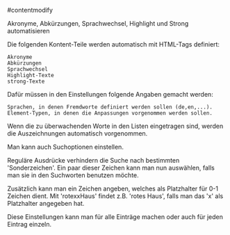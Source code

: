 #contentmodify

Akronyme, Abkürzungen, Sprachwechsel, Highlight und Strong automatisieren

Die folgenden Kontent-Teile werden automatisch mit HTML-Tags definiert:

    Akronyme
    Abkürzungen
    Sprachwechsel
    Highlight-Texte
    strong-Texte

Dafür müssen in den Einstellungen folgende Angaben gemacht werden:

    Sprachen, in denen Fremdworte definiert werden sollen (de,en,...).
    Element-Typen, in denen die Anpassungen vorgenommen werden sollen.

Wenn die zu überwachenden Worte in den Listen eingetragen sind, werden die Auszeichnungen automatisch vorgenommen.

Man kann auch Suchoptionen einstellen.

Reguläre Ausdrücke verhindern die Suche nach bestimmten 'Sonderzeichen'.
Ein paar dieser Zeichen kann man nun auswählen, falls man sie in den Suchworten benutzen möchte.

Zusätzlich kann man ein Zeichen angeben, welches als Platzhalter für 0-1 Zeichen dient.
Mit 'rotexxHaus' findet z.B. 'rotes Haus', falls man das 'x' als Platzhalter angegeben hat.

Diese Einstellungen kann man für alle Einträge machen oder auch für jeden Eintrag einzeln.
